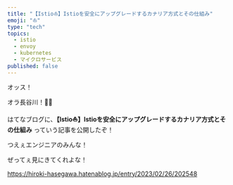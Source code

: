 ```yaml
---
title: "【Istio⛵️】Istioを安全にアップグレードするカナリア方式とその仕組み"
emoji: "⛵️"
type: "tech"
topics:
  - istio
  - envoy
  - kubernetes
  - マイクロサービス
published: false
---
```


オッス！

オラ長谷川！✋🏻

はてなブログに、**【Istio⛵️】Istioを安全にアップグレードするカナリア方式とその仕組み** っていう記事を公開したぞ！

つえぇエンジニアのみんな！

ぜってぇ見にきてくれよな！

https://hiroki-hasegawa.hatenablog.jp/entry/2023/02/26/202548
